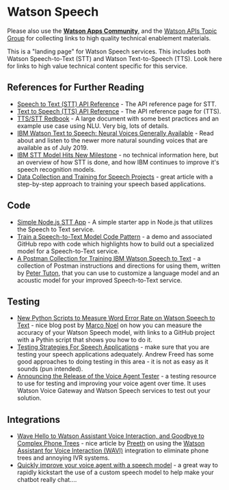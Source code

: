 # Watson Speech
 
Please also use the **[Watson Apps Community](https://community.ibm.com/community/user/watsonapps/home)**, and the [Watson APIs Topic Group](https://community.ibm.com/community/user/watsonapps/communities/community-home?communitykey=8c142458-ea99-4266-9c82-b4f0eccff834&tab=groupdetails) for collecting links to high quality technical enablement materials.

This is a "landing page" for Watson Speech services.  This includes both Watson Speech-to-Text (STT) and Watson Text-to-Speech (TTS).  Look here for links to high value technical content specific for this service.

## References for Further Reading
- [Speech to Text (STT) API Reference](https://cloud.ibm.com/apidocs/speech-to-text/speech-to-text) - The API reference page for STT.
- [Text to Speech (TTS) API Reference](https://cloud.ibm.com/apidocs/text-to-speech/text-to-speech) - The API reference page for (TTS).
- [TTS/STT Redbook](http://www.redbooks.ibm.com/Redbooks.nsf/RedbookAbstracts/sg248388.html) - A large document with some best practices and an example use case using NLU.  Very big, lots of details.
- [IBM Watson Text to Speech: Neural Voices Generally Available](https://medium.com/ibm-watson/ibm-watson-text-to-speech-neural-voices-added-to-service-e562106ff9c7) - Read about and listen to the newer more natural sounding voices that are available as of July 2019.
- [IBM STT Model Hits New Milestone](https://www.ibm.com/blogs/watson/2017/03/reaching-new-records-in-speech-recognition/) - no technical information here, but an overview of how STT is done, and how IBM continues to improve it's speech recognition models.
- [Data Collection and Training for Speech Projects](https://medium.com/ibm-watson/data-collection-and-training-for-speech-projects-22004c3e84fb) - great article with a step-by-step approach to training your speech based applications.

## Code
- [Simple Node.js STT App](https://github.com/watson-developer-cloud/speech-to-text-nodejs) - A simple starter app in Node.js that utilizes the Speech to Text service.
- [Train a Speech-to-Text Model Code Pattern](https://developer.ibm.com/patterns/customize-and-continuously-train-your-own-watson-speech-service/) - a demo and associated GitHub repo with code which highlights how to build out a specialized model for a Speech-to-Text service.
- [A Postman Collection for Training IBM Watson Speech to Text](https://medium.com/@ptuton/a-postman-collection-for-training-ibm-watson-speech-to-text-dfdda0c424f0) - a collection of Postman instructions and directions for using them, written by [Peter Tuton](https://github.com/ptuton), that you can use to customize a language model and an acoustic model for your improved Speech-to-Text service.

## Testing
- [New Python Scripts to Measure Word Error Rate on Watson Speech to Text](https://medium.com/@marconoel/new-python-scripts-to-measure-word-error-rate-on-watson-speech-to-text-77ecaa513f60) - nice blog post by [Marco Noel](https://medium.com/@marconoel) on how you can measure the accuracy of your Watson Speech model, with links to a GitHub project with a Pythin script that shows you how to do it.
- [Testing Strategies For Speech Applications](https://medium.com/ibm-watson/testing-strategies-for-speech-applications-4aebfedc4b4f) - make sure that you are testing your speech applications adequately.  Andrew Freed has some good approaches to doing testing in this area - it is not as easy as it sounds (pun intended).
- [Announcing the Release of the Voice Agent Tester](https://www.ibm.com/cloud/blog/announcements/announcing-the-release-of-the-voice-agent-tester) - a testing resource to use for testing and improving your voice agent over time.  It uses Watson Voice Gateway and Watson Speech services to test out your solution.

## Integrations
- [Wave Hello to Watson Assistant Voice Interaction, and Goodbye to Complex Phone Trees](https://medium.com/ibm-watson/wave-hello-to-watson-assistant-voice-interaction-and-goodbye-to-complex-phone-trees-9521c2b8cc85) - nice article by [Preeth](https://medium.com/@preethm) on using the [Watson Assistant for Voice Interaction (WAVI)](https://medium.com/ibm-watson/introducing-watson-assistant-for-voice-interaction-e64d04656fde) integration to eliminate phone trees and annoying IVR systems.
- [Quickly improve your voice agent with a speech model](https://medium.com/ibm-watson/quickly-improve-your-voice-agent-with-a-speech-model-15f20749cfb) - a great way to rapidly kickstart the use of a custom speech model to help make your chatbot really chat....

